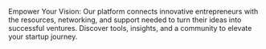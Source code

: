 Empower Your Vision: Our platform connects innovative entrepreneurs with the resources, networking, and support needed to turn their ideas into successful ventures. Discover tools, insights, and a community to elevate your startup journey.
